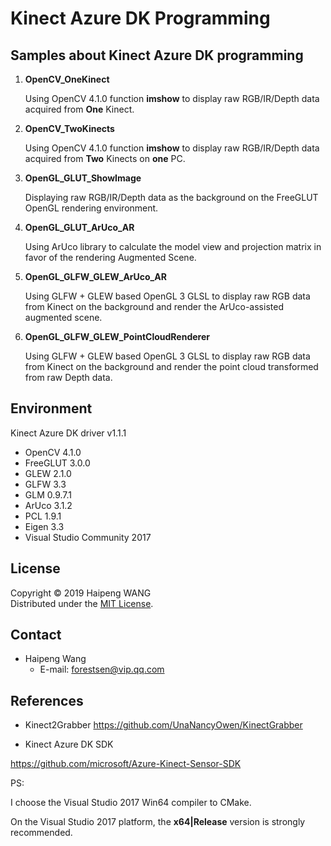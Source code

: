 # Kinect Azure DK Programming

## Samples about Kinect Azure DK programming

1. **OpenCV_OneKinect**

   Using OpenCV 4.1.0 function **imshow** to display raw RGB/IR/Depth data acquired from **One** Kinect.

2. **OpenCV_TwoKinects**

   Using OpenCV 4.1.0 function **imshow** to display raw RGB/IR/Depth data acquired from **Two** Kinects on **one** PC.

3. **OpenGL_GLUT_ShowImage**

   Displaying raw RGB/IR/Depth data as the background on the FreeGLUT OpenGL rendering environment.

4. **OpenGL_GLUT_ArUco_AR**

   Using ArUco library to calculate the model view and projection matrix in favor of the rendering Augmented Scene.

5. **OpenGL_GLFW_GLEW_ArUco_AR**

   Using GLFW + GLEW based OpenGL 3 GLSL to display raw RGB data from Kinect on the background and render the ArUco-assisted augmented scene.

6. **OpenGL_GLFW_GLEW_PointCloudRenderer**

   Using GLFW + GLEW based OpenGL 3 GLSL to display raw RGB data from Kinect on the background and render the point cloud transformed from raw Depth data.

## Environment

Kinect Azure DK driver v1.1.1

- OpenCV 4.1.0
- FreeGLUT 3.0.0
- GLEW 2.1.0
- GLFW 3.3
- GLM 0.9.7.1
- ArUco 3.1.2
- PCL 1.9.1
- Eigen 3.3
- Visual Studio Community 2017



## License

Copyright &copy; 2019 Haipeng WANG  
Distributed under the [MIT License](http://www.opensource.org/licenses/mit-license.php "MIT License | Open Source Initiative").  

Contact
-------
* Haipeng Wang
    * E-mail: <forestsen@vip.qq.com>

## References

* Kinect2Grabber
  https://github.com/UnaNancyOwen/KinectGrabber

* Kinect Azure DK SDK
  
https://github.com/microsoft/Azure-Kinect-Sensor-SDK



PS: 

I choose the Visual Studio 2017 Win64 compiler to CMake.

On the Visual Studio 2017 platform, the **x64|Release** version is strongly recommended.